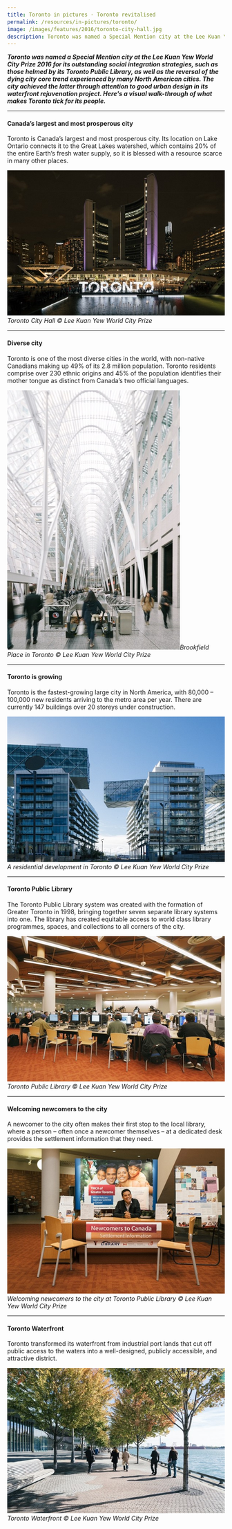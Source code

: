 ```yaml
---
title: Toronto in pictures - Toronto revitalised
permalink: /resources/in-pictures/toronto/
image: /images/features/2016/toronto-city-hall.jpg
description: Toronto was named a Special Mention city at the Lee Kuan Yew World City Prize 2016 for its outstanding social integration strategies, such as those helmed by its Toronto Public Library, as well as the reversal of the dying city core trend experienced by many North American cities. The city achieved the latter through attention to good urban design in its waterfront rejuvenation project. Here's a visual walk-through of what makes Toronto tick for its people.
---
```


***Toronto was named a Special Mention city at the Lee Kuan Yew World City Prize 2016 for its outstanding social integration strategies, such as those helmed by its Toronto Public Library, as well as the reversal of the dying city core trend experienced by many North American cities. The city achieved the latter through attention to good urban design in its waterfront rejuvenation project. Here's a visual walk-through of what makes Toronto tick for its people.***

---

#### **Canada’s largest and most prosperous city**

Toronto is Canada’s largest and most prosperous city. Its location on Lake Ontario connects it to the Great Lakes watershed, which contains 20% of the entire Earth’s fresh water supply, so it is blessed with a resource scarce in many other places.

![Toronto City Hall](/images/features/2016/toronto-city-hall.jpg/)*Toronto City Hall © Lee Kuan Yew World City Prize*

---

#### **Diverse city**

Toronto is one of the most diverse cities in the world, with non-native Canadians making up 49% of its 2.8 million population. Toronto residents comprise over 230 ethnic origins and 45% of the population identifies their mother tongue as distinct from Canada’s two official languages.

![Brookfield Place in Toronto](/images/features/2016/toronto-santiago.jpg/)*Brookfield Place in Toronto © Lee Kuan Yew World City Prize*

---

#### **Toronto is growing**

Toronto is the fastest-growing large city in North America, with 80,000 – 100,000 new residents arriving to the metro area per year. There are currently 147 buildings over 20 storeys under construction.

![A residential development in Toronto](/images/features/2016/toronto-residential.jpg/)*A residential development in Toronto © Lee Kuan Yew World City Prize*

---

#### **Toronto Public Library**

The Toronto Public Library system was created with the formation of Greater Toronto in 1998, bringing together seven separate library systems into one. The library has created equitable access to world class library programmes, spaces, and collections to all corners of the city.

![Toronto Public Library](/images/features/2016/toronto-public-library.jpg/)*Toronto Public Library © Lee Kuan Yew World City Prize*

---

#### **Welcoming newcomers to the city**

A newcomer to the city often makes their first stop to the local library, where a person – often once a newcomer themselves – at a dedicated desk provides the settlement information that they need.

![Welcoming newcomers to the city at Toronto Public Library](/images/features/2016/toronto-newcomers.jpg/)*Welcoming newcomers to the city at Toronto Public Library © Lee Kuan Yew World City Prize*

---

#### **Toronto Waterfront**

Toronto transformed its waterfront from industrial port lands that cut off public access to the waters into a well-designed, publicly accessible, and attractive district.

![Toronto Waterfront](/images/features/2016/toronto-waterfront.jpg/)*Toronto Waterfront © Lee Kuan Yew World City Prize*

